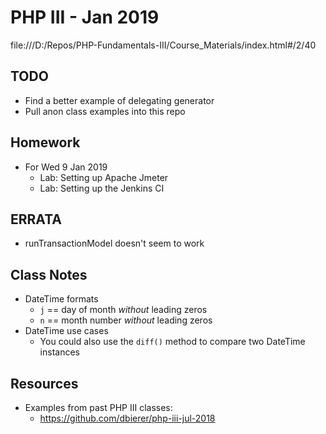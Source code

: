 # PHP III - Jan 2019

file:///D:/Repos/PHP-Fundamentals-III/Course_Materials/index.html#/2/40

## TODO
* Find a better example of delegating generator
* Pull anon class examples into this repo

## Homework
* For Wed 9 Jan 2019
    * Lab: Setting up Apache Jmeter
    * Lab: Setting up the Jenkins CI
## ERRATA
* runTransactionModel doesn't seem to work
## Class Notes
* DateTime formats
    * `j` == day of month _without_ leading zeros
    * `n` == month number _without_ leading zeros
* DateTime use cases
    * You could also use the `diff()` method to compare two DateTime instances

## Resources
* Examples from past PHP III classes:
    * https://github.com/dbierer/php-iii-jul-2018
